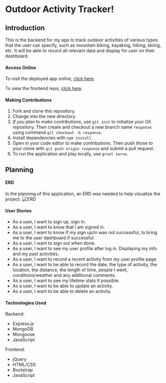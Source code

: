 # Outdoor Activity Tracker!

## Introduction

This is the backend for my app to track outdoor activities of various types that the user can specify, such as mountain biking, kayaking, hiking, skiing, etc. It will be able to record all relevant data and display for user on their dashboard.

#### Access Online

To visit the deployed app online, [click here](https://jrowla2.github.io/activitytracker-client/).

To view the frontend repo, [click here](https://github.com/jrowla2/activitytracker-client).

#### Making Contributions

1. Fork and clone this repository.
1. Change into the new directory.
1. *If you plan to make contributions*, use `git init` to initialize your Git repository. Then create and checkout a new branch name `response` using command `git checkout -b response`.
1. Install dependencies with `npm install`.
1. Open in your code editor to make contributions. Then push those to your clone with `git push origin response` and submit a pull request.
1. To run the application and play locally, use `grunt serve`.

## Planning

#### ERD

In the planning of this application, an ERD was needed to help visualize the project. ![ERD](https://media.git.generalassemb.ly/user/41818/files/fb32e780-ba75-11ec-9903-15f8f166c9b0)

#### User Stories

- As a user, I want to sign up, sign in.
- As a user, I want to know that I am signed in.
- As a user, I want to know if my sign up/in was not successful, to bring me to the user dashboard if successful.
- As a user, I want to sign out when done.
- As a user, I want to see my user profile after log in. Displaying my info and my past activities.
- As a user, I want to record a recent activity from my user profile page.
- As a user, I want to be able to record the date, the type of activity, the location, the distance, the length of time, people I went, conditions/weather and any additional comments.
- As a user, I want to see my lifetime stats if possible.
- As a user, I want to be able to update an activity.
- As a user, I want to be able to delete an activity.

#### Technologies Used

Backend:
- Express.js
- MongoDB
- Mongoose
- JavaScript

Frontend:
- jQuery
- HTML/CSS
- Bootstrap
- JavaScript
